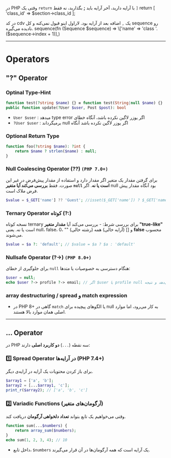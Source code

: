 در PHP وقتی یک `return` با آرایه دارید، آخر آرایه باید **;** بگذارید، نه فقط `]`
return \[ 'class_id' => $section->class_id ];

در کد cdv یک `,` اضافه بعد از آرایه بود. لاراول اینو قبول نمی‌کنه و کل sequence رو نادیده می‌گیره.
sequence(fn (Sequence $sequence) => \['name' => 'class '.($sequence->index + 1)],)

---
# Operators
##  "?" Operator
### Optinal Type-Hint
```php ln=false title=
function test(?string $name) {} ≡ function test(String|null $name) {}
public function update(?User $user, Post $post): bool
```
- `User $user` : <span dir=rtl>اگر یوزر لاگین نکرده باشد، آنگاه خطای type error میدهد</span>
- `?User $user` : <span dir=rtl>اگر یوزر لاگین نکرده باشد آنگاه null برمیگرداند</span>
### Optional Return Type
```php ln=false title=
function foo(?string $name): ?int {
    return $name ? strlen($name) : null;
}

```

### Null Coalescing Operator (??) `(PHP 7.0+)`
برای گرفتن مقدار یک متغیر اگر مقدار دارد و استفاده از مقدار پیش‌فرض در غیر این صورت. فقط **بررسی می‌کند آیا متغیر **`null`** است یا نه**. اگر null بود آنگاه مقدار پیش فرض ملاک است.
```php ln=false title=
$value = $_GET['name'] ?? 'Guest'; //isset($_GET['name']) ? $_GET['name'] : 'Guest'
```
### Ternary Operator کوتاه (?:)
نسخه کوتاه ternary برای بررسی شرط: - بررسی می‌کند آیا **مقدار متغیر "true-like"** است یا نه. یعنی null، false، 0، "" (رشته خالی) و [] (آرایه خالی) همه **false** محسوب می‌شوند.
```php ln=false title=
$value = $a ?: 'default'; // $value = $a ? $a : 'default'
```
### Nullsafe Operator (?->) `(PHP 8.0+)`
برای جلوگیری از خطای `null` هنگام دسترسی به خصوصیات یا متدها:
```php ln=false title=
$user = null;
echo $user ?-> profile ?-> email; // اگر $user یا profile null باشد، خطا نمی‌دهد و نتیجه null است
```
### array destructuring / spread و match expression
- در PHP 8+ گاهی در `match` یا الگوهای پیچیده برای null به کار می‌رود، اما موارد اصلی همان موارد بالا هستند.

---
## ... Operator
در PHP سه نقطه (`...`) **دو کاربرد اصلی** دارند:
### 1️⃣ **Spread Operator در آرایه‌ها** (PHP 7.4+)
برای باز کردن محتویات یک آرایه در آرایه‌ی دیگر.
```php ln=false title=
$array1 = ['a', 'b'];
$array2 = [...$array1, 'c'];
print_r($array2); // ['a', 'b', 'c']
```
### 2️⃣ **Variadic Functions** (آرگومان‌های متغیر)
وقتی می‌خواهیم یک تابع بتواند **تعداد دلخواهی آرگومان** دریافت کند.
```php ln=false title=
function sum(...$numbers) {
    return array_sum($numbers);
}
echo sum(1, 2, 3, 4); // 10
```
- داخل تابع، `$numbers` یک آرایه است که همه آرگومان‌ها در آن قرار می‌گیرند.
